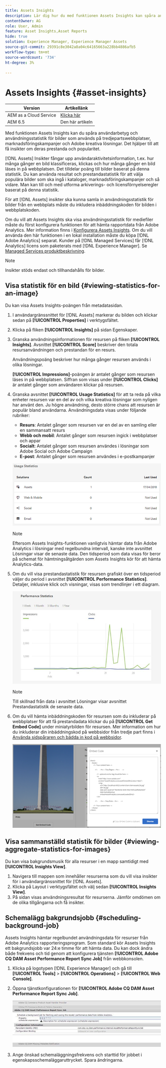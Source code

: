 ```yaml
---
title: Assets Insights
description: Lär dig hur du med funktionen Assets Insights kan spåra användarbetyg och användningsstatistik för bilder som används på tredjepartswebbplatser, marknadsföringskampanjer och Adobe kreativa lösningar.
contentOwner: AG
role: User, Admin
feature: Asset Insights,Asset Reports
hide: true
solution: Experience Manager, Experience Manager Assets
source-git-commit: 29391c8e3042a8a04c64165663a228bb4886afb5
workflow-type: tm+mt
source-wordcount: '734'
ht-degree: 3%

---
```


# Assets Insights {#asset-insights}

| Version | Artikellänk |
| -------- | ---------------------------- |
| AEM as a Cloud Service | [Klicka här](https://experienceleague.adobe.com/docs/experience-manager-cloud-service/content/assets/manage/assets-insights.html?lang=en) |
| AEM 6.5 | Den här artikeln |

Med funktionen Assets Insights kan du spåra användarbetyg och användningsstatistik för bilder som används på tredjepartswebbplatser, marknadsföringskampanjer och Adobe kreativa lösningar. Det hjälper till att få insikter om deras prestanda och popularitet.

[!DNL Assets] Insikter fångar upp användaraktivitetsinformation, t.ex. hur många gånger en bild klassificeras, klickas och hur många gånger en bild läses in på webbplatsen. Det tilldelar poäng till bilder baserat på denna statistik. Du kan använda resultat och prestandastatistik för att välja populära bilder som ska ingå i kataloger, marknadsföringskampanjer och så vidare. Man kan till och med utforma arkiverings- och licensförnyelseregler baserat på denna statistik.

För att [!DNL Assets] insikter ska kunna samla in användningsstatistik för bilder från en webbplats måste du inkludera inbäddningskoden för bilden i webbplatskoden.

Om du vill att Assets Insights ska visa användningsstatistik för mediefiler måste du först konfigurera funktionen för att hämta rapportdata från Adobe Analytics. Mer information finns i [Konfigurera Assets Insights](/help/assets/configure-asset-insights.md). Om du vill använda den här funktionen i en lokal installation måste du köpa [!DNL Adobe Analytics] separat. Kunder på [!DNL Managed Services] får [!DNL Analytics] licens som paketerats med [!DNL Experience Manager]. Se [Managed Services produktbeskrivning](https://helpx.adobe.com/legal/product-descriptions/adobe-experience-manager-managed-services.html).

>[!NOTE]
>
>Insikter stöds endast och tillhandahålls för bilder.

## Visa statistik för en bild {#viewing-statistics-for-an-image}

Du kan visa Assets Insights-poängen från metadatasidan.

1. I användargränssnittet för [!DNL Assets] markerar du bilden och klickar sedan på **[!UICONTROL Properties]** i verktygsfältet.
1. Klicka på fliken **[!UICONTROL Insights]** på sidan Egenskaper.
1. Granska användningsinformationen för resursen på fliken **[!UICONTROL Insights]**. Avsnittet **[!UICONTROL Score]** beskriver den totala resursanvändningen och prestandan för en resurs.

   Användningspoäng beskriver hur många gånger resursen används i olika lösningar.

   **[!UICONTROL Impressions]**-poängen är antalet gånger som resursen läses in på webbplatsen. Siffran som visas under **[!UICONTROL Clicks]** är antalet gånger som användaren klickar på resursen.

1. Granska avsnittet **[!UICONTROL Usage Statistics]** för att ta reda på vilka enheter resursen var en del av och vilka kreativa lösningar som nyligen har använt den. Ju högre användning, desto större chans att resursen är populär bland användarna. Användningsdata visas under följande rubriker:

   * **Resurs**: Antalet gånger som resursen var en del av en samling eller en sammansatt resurs
   * **Webb och mobil**: Antalet gånger som resursen ingick i webbplatser och appar
   * **Socialt**: Antalet gånger som resursen användes i lösningar som Adobe Social och Adobe Campaign
   * **E-post**: Antalet gånger som resursen användes i e-postkampanjer

   ![usage_Statistics](assets/usage_statistics.png)

   >[!NOTE]
   >
   >Eftersom Assets Insights-funktionen vanligtvis hämtar data från Adobe Analytics i lösningar med regelbundna intervall, kanske inte avsnittet Lösningar visar de senaste data. Den tidsperiod som data visas för beror på schemat för hämtningsåtgärden som Assets Insights kör för att hämta Analytics-data.

1. Om du vill visa prestandastatistik för resursen grafiskt över en tidsperiod väljer du period i avsnittet **[!UICONTROL Performance Statistics]**. Detaljer, inklusive klick och visningar, visas som trendlinjer i ett diagram.

   ![chlimage_1-3](assets/chlimage_1-3.jpeg)

   >[!NOTE]
   >
   >Till skillnad från data i avsnittet Lösningar visar avsnittet Prestandastatistik de senaste data.

1. Om du vill hämta inbäddningskoden för resursen som du inkluderar på webbplatser för att få prestandadata klickar du på **[!UICONTROL Get Embed Code]** under miniatyrbilden för resursen. Mer information om hur du inkluderar din inbäddningskod på webbsidor från tredje part finns i [Använda sidspåraren och bädda in kod på webbsidor](/help/assets/use-page-tracker.md).

   ![chlimage_1-98](assets/chlimage_1-303.png)

## Visa sammanställd statistik för bilder {#viewing-aggregate-statistics-for-images}

Du kan visa bakgrundsmusik för alla resurser i en mapp samtidigt med **[!UICONTROL Insights View]**.

1. Navigera till mappen som innehåller resurserna som du vill visa insikter för i användargränssnittet för [!DNL Assets].
1. Klicka på Layout i verktygsfältet och välj sedan **[!UICONTROL Insights View]**.
1. På sidan visas användningsresultat för resurserna. Jämför omdömen om de olika tillgångarna och få insikter.

## Schemalägg bakgrundsjobb {#scheduling-background-job}

Assets Insights hämtar regelbundet användningsdata för resurser från Adobe Analytics rapporteringsprogram. Som standard kör Assets Insights ett bakgrundsjobb var 24:e timme för att hämta data. Du kan dock ändra både frekvens och tid genom att konfigurera tjänsten **[!UICONTROL Adobe CQ DAM Asset Performance Report Sync Job]** från webbkonsolen.

1. Klicka på logotypen [!DNL Experience Manager] och gå till **[!UICONTROL Tools]** > **[!UICONTROL Operations]** > **[!UICONTROL Web Console]**.
1. Öppna tjänstkonfigurationen för **[!UICONTROL Adobe CQ DAM Asset Performance Report Sync Job]**.

   ![chlimage_1-99](assets/chlimage_1-304.png)

1. Ange önskad schemaläggningsfrekvens och starttid för jobbet i egenskapsschemaläggaruttrycket. Spara ändringarna.
